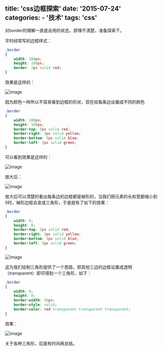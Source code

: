 title: 'css边框探索'
date: '2015-07-24'
categories:
	- '技术'
tags: 'css'
---

对border的理解一直是会用的状态，原理不清楚，准备探索下。

平时经常写的边框样式：

```css
.border
{
	width: 100px;
	height: 100px;
	border: 2px solid red;
}
```

<!-- more -->

效果是这样的：

![image](/assets/postimg/border1.png)

因为颜色一样所以不容易看到边框的形状，现在给每条边设置成不同的颜色

```css
.border
{
	width: 100px;
	height: 100px;
	border-top: 5px solid red;
	border-right: 5px solid yellow;
	border-bottom: 5px solid blue;
	border-left: 5px solid green;
}
```

可以看到效果是这样的：

![image](/assets/postimg/border2.png)

放大后：

![image](/assets/postimg/border3.png)

放大后可以清楚的看出每条边的边框都是梯形的，当我们把元素的长和宽都缩小到0时，梯形边框会变成三角形，于是就有了如下的效果：

```css
.border
{
	width: 0;
	height: 0;
	border-top: 5px solid red;
	border-right: 5px solid yellow;
	border-bottom: 5px solid blue;
	border-left: 5px solid green;
}
```

![image](/assets/postimg/border4.png)

这为我们绘制三角形提供了一个思路，把其他三边的边框设置成透明（transparent）即可得到一个三角形，如下：

```css
.border
{
	width: 0;
	height: 0;
	border-width: 50px;
	border-style: solid;
	border-color: red transparent transparent transparent;
}
```

效果：

![image](/assets/postimg/triangleUp.png)

关于各种三角形，后面有时间再总结。